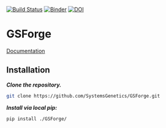 [![Build Status](https://travis-ci.com/SystemsGenetics/GSForge.svg?branch=master)](https://travis-ci.com/SystemsGenetics/GSForge)
[![Binder](https://mybinder.org/badge_logo.svg)](https://mybinder.org/v2/gh/SystemsGenetics/GSForge/master?filepath=examples%2Fuser_guide%2Fuser_guide.ipynb)
[![DOI](https://zenodo.org/badge/215387663.svg)](https://zenodo.org/badge/latestdoi/215387663)

# GSForge

[Documentation](https://systemsgenetics.github.io/GSForge/)

## Installation

***Clone the repository.***

```bash
git clone https://github.com/SystemsGenetics/GSForge.git
```

***Install via local pip:***

```bash
pip install ./GSForge/
```
